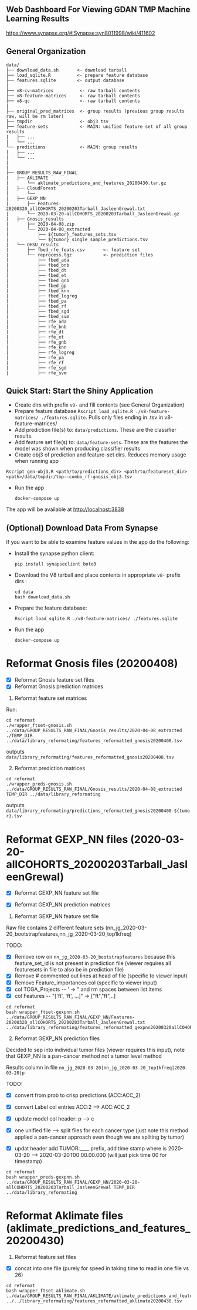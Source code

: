 ## Web Dashboard For Viewing GDAN TMP Machine Learning Results
https://www.synapse.org/#!Synapse:syn8011998/wiki/411602

## General Organization

```
data/
├── download_data.sh       <- download tarball
├── load_sqlite.R          <- prepare feature database
├── features.sqlite        <- output database
|
├── v8-cv-matrices          <- raw tarball contents
├── v8-feature-matrices     <- raw tarball contents
├── v8-qc                   <- raw tarball contents
|
├── original_pred_matrices  <- group results (previous group results raw, will be rm later)
├── tmpdir                  <- obj3 tsv
├── feature-sets            <- MAIN: unified feature set of all group results
|   ├── ...
|   └── ...
└── predictions             <- MAIN: group results
|   ├── ...
|   └── ...
|   
|
├── GROUP_RESULTS_RAW_FINAL
|   ├── AKLIMATE
|       └── aklimate_predictions_and_features_20200430.tar.gz
|   ├── CloudForest
|       └──
|   ├── GEXP_NN
|       ├── Features-20200320_allCOHORTS_20200203Tarball_JasleenGrewal.txt
|       └── 2020-03-20-allCOHORTS_20200203Tarball_JasleenGrewal.gz
|   ├── Gnosis_results
|       ├── 2020-04-08.zip
|       └── 2020-04-08_extracted
|           ├── ${tumor}_features_sets.tsv
|           └── ${tumor}_single_sample_predictions.tsv
|   └── OHSU_results
|       ├── fbed_rfe_feats.csv       <- feature set
|       └── reprocess.tgz            <- prediction files
|           ├── fbed_ada
|           ├── fbed_bnb
|           ├── fbed_dt
|           ├── fbed_et
|           ├── fbed_gnb
|           ├── fbed_gp
|           ├── fbed_knn
|           ├── fbed_logreg
|           ├── fbed_pa
|           ├── fbed_rf
|           ├── fbed_sgd
|           ├── fbed_svm
|           ├── rfe_ada
|           ├── rfe_bnb
|           ├── rfe_dt
|           ├── rfe_et
|           ├── rfe_gnb
|           ├── rfe_knn
|           ├── rfe_logreg
|           ├── rfe_pa
|           ├── rfe_rf
|           ├── rfe_sgd
|           ├── rfe_svm
```

## Quick Start: Start the Shiny Application

- Create dirs with prefix `v8-` and fill contents (see General Organization)
- Prepare feature database `Rscript load_sqlite.R ./v8-feature-matrices/ ./features.sqlite`. Pulls only files ending in .tsv in v8-feature-matrices/
- Add prediction file(s) to: `data/predictions`. These are the classifier results.
- Add feature set file(s) to: `data/feature-sets`. These are the features the model was shown when producing classifier results
- Create obj3 of prediction and feature-set dirs. Reduces memory usage when running app
```
Rscript gen-obj3.R <path/to/predictions_dir> <path/to/featureset_dir> <path>/data/tmpdir/tmp--combo_rf-gnosis_obj3.tsv
```

- Run the app

  ```
  docker-compose up
  ```

The app will be available at [http://localhost:3838](http://localhost:3838)

## (Optional) Download Data From Synapse

If you want to be able to examine feature values in the app do the following:

- Install the synapse python client:
  ```
  pip install synapseclient boto3
  ```
- Download the V8 tarball and place contents in appropriate `v8-` prefix dirs :

  ```
  cd data
  bash download_data.sh
  ```

- Prepare the feature database:

  ```
  Rscript load_sqlite.R ./v8-feature-matrices/ ./features.sqlite
  ```

- Run the app

  ```
  docker-compose up
  ```

# Reformat Gnosis files (20200408)

- [x] Reformat Gnosis feature set files
- [x] Reformat Gnosis prediction matrices

1. Reformat feature set matrices

Run:

```
cd reformat
./wrapper_ftset-gnosis.sh ../data/GROUP_RESULTS_RAW_FINAL/Gnosis_results/2020-04-08_extracted ./TEMP_DIR ../data/library_reformating/features_reformatted_gnosis20200408.tsv
```
outputs `data/library_reformating/features_reformatted_gnosis20200408.tsv`


 2. Reformat prediction matrices

```
cd reformat
./wrapper_preds-gnosis.sh ../data/GROUP_RESULTS_RAW_FINAL/Gnosis_results/2020-04-08_extracted TEMP_DIR ../data/library_reformating
```

outputs `data/library_reformating/predictions_reformatted_gnosis20200408-${tumor}.tsv`

# Reformat GEXP_NN files (2020-03-20-allCOHORTS_20200203Tarball_JasleenGrewal)

- [x] Reformat GEXP_NN feature set file
- [x] Reformat GEXP_NN prediction matrices


1. Reformat GEXP_NN feature set file

Raw file contains 2 different feature sets (nn_jg_2020-03-20_bootstrapfeatures,nn_jg_2020-03-20_top1kfreq)

TODO:
- [x] Remove row on `nn_jg_2020-03-20_bootstrapfeatures` because this feature_set_id is not present in prediction file (viewer requires all featuresets in file to also be in prediction file)
- [x] Remove # commented out lines at head of file (specific to viewer input)
- [x] Remove Feature_importances col (specific to viewer input)
- [x] col TCGA_Projects -- ' -> " and rm spaces between list items
- [x] col Features -- "['ft', 'ft', ...]" -> ["ft","ft",..]

```
cd reformat
bash wrapper_ftset-gexpnn.sh ../data/GROUP_RESULTS_RAW_FINAL/GEXP_NN/Features-20200320_allCOHORTS_20200203Tarball_JasleenGrewal.txt ../data/library_reformating/features_reformatted_gexpnn20200320allCOHORTS.tsv
```

2. Reformat GEXP_NN prediction files

Decided to sep into individual tumor files (viewer requires this input), note that GEXP_NN is a pan-cancer method not a tumor level method

Results column in file `nn_jg_2020-03-20|nn_jg_2020-03-20_top1kfreq|2020-03-20|p`

TODO:
- [x] convert from prob to crisp predictions (ACC:ACC_2)
- [x] convert Label col entries ACC:2 --> ACC:ACC_2
- [x] update model col header: p --> c
- [x] one unified file --> split files for each cancer type (just note this method applied a pan-cancer approach even though we are spliting by tumor)
- [x] updat header add TUMOR:____ prefix, add time stamp where is 2020-03-20 --> 2020-03-20T00:00.00.000 (will just pick time 00 for timestamp)


```
cd reformat
bash wrapper_preds-gexpnn.sh ../data/GROUP_RESULTS_RAW_FINAL/GEXP_NN/2020-03-20-allCOHORTS_20200203Tarball_JasleenGrewal TEMP_DIR ../data/library_reformating
```

# Reformat Aklimate files (aklimate_predictions_and_features_20200430)

1. Reformat feature set files

- [x] concat into one file (purely for speed in taking time to read in one file vs 26)

```
cd reformat
bash wrapper_ftset-aklimate.sh ../data/GROUP_RESULTS_RAW_FINAL/AKLIMATE/aklimate_predictions_and_features_20200430 ../../library_reformating/features_reformatted_aklimate20200430.tsv
```
